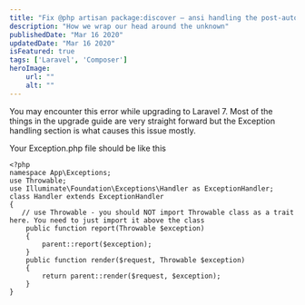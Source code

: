 ```yaml
---
title: "Fix @php artisan package:discover — ansi handling the post-autoload-dump event returned with error code 255 error"
description: "How we wrap our head around the unknown"
publishedDate: "Mar 16 2020"
updatedDate: "Mar 16 2020"
isFeatured: true
tags: ['Laravel', 'Composer']
heroImage:
    url: ""
    alt: ""
---
```

You may encounter this error while upgrading to Laravel 7. Most of the things in the upgrade guide are very straight forward but the Exception handling section is what causes this issue mostly.

Your Exception.php file should be like this

``````
<?php
namespace App\Exceptions;
use Throwable;
use Illuminate\Foundation\Exceptions\Handler as ExceptionHandler;
class Handler extends ExceptionHandler
{
   // use Throwable - you should NOT import Throwable class as a trait here. You need to just import it above the class
    public function report(Throwable $exception)
    {
        parent::report($exception);
    }
    public function render($request, Throwable $exception)
    {
        return parent::render($request, $exception);
    }
}

``````